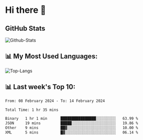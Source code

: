 # Hi there 👋

## GitHub Stats
![Github-Stats](https://github-readme-stats-sigma-five.vercel.app/api?username=ltorson&show_icons=true&theme=radical&count_private=true)

## 📊 My Most Used Languages:
![Top-Langs](https://github-readme-stats-sigma-five.vercel.app/api/top-langs/?username=LTorson&layout=compact&langs_count=10)

## 📊 Last week's Top 10:
<!--START_SECTION:waka-->

```txt
From: 08 February 2024 - To: 14 February 2024

Total Time: 1 hr 35 mins

Binary   1 hr 1 min      ████████████████░░░░░░░░░   63.99 %
JSON     19 mins         █████░░░░░░░░░░░░░░░░░░░░   19.86 %
Other    9 mins          ██▓░░░░░░░░░░░░░░░░░░░░░░   10.00 %
XML      5 mins          █▓░░░░░░░░░░░░░░░░░░░░░░░   06.14 %
```

<!--END_SECTION:waka-->

